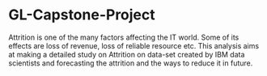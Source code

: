# GL-Capstone-Project
Attrition is one of the many factors affecting the IT world. Some of its effects are loss of revenue, loss of reliable resource etc. This analysis aims at making a detailed study on Attrition on data-set created by IBM data scientists and forecasting the attrition and the ways to reduce it in future.
